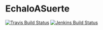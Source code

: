 EchaloASuerte
=============

[![Travis Build Status](https://travis-ci.org/etcaterva/EchaloASuerte.svg?branch=master)](https://travis-ci.org/etcaterva/EchaloASuerte)
[![Jenkins Build Status](http://92.222.219.42:8080/buildStatus/icon?job=Echaloasuerte)](http://92.222.219.42:8080/job/Echaloasuerte/)
